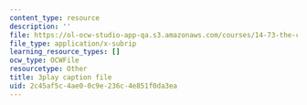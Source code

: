 ```yaml
---
content_type: resource
description: ''
file: https://ol-ocw-studio-app-qa.s3.amazonaws.com/courses/14-73-the-challenge-of-world-poverty-spring-2011/2c45af5c4ae00c9e236c4e851f0da3ea_ZaN3W5as42s.srt
file_type: application/x-subrip
learning_resource_types: []
ocw_type: OCWFile
resourcetype: Other
title: 3play caption file
uid: 2c45af5c-4ae0-0c9e-236c-4e851f0da3ea
---
```

